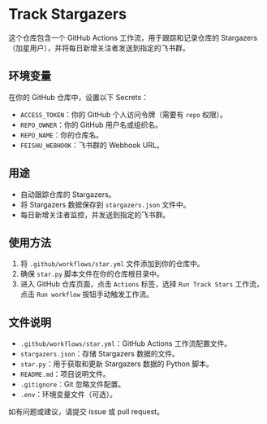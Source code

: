 # Track Stargazers

这个仓库包含一个 GitHub Actions 工作流，用于跟踪和记录仓库的 Stargazers（加星用户），并将每日新增关注者发送到指定的飞书群。

## 环境变量

在你的 GitHub 仓库中，设置以下 Secrets：

- `ACCESS_TOKEN`：你的 GitHub 个人访问令牌（需要有 `repo` 权限）。
- `REPO_OWNER`：你的 GitHub 用户名或组织名。
- `REPO_NAME`：你的仓库名。
- `FEISHU_WEBHOOK`：飞书群的 Webhook URL。

## 用途

- 自动跟踪仓库的 Stargazers。
- 将 Stargazers 数据保存到 `stargazers.json` 文件中。
- 每日新增关注者监控，并发送到指定的飞书群。

## 使用方法

1. 将 `.github/workflows/star.yml` 文件添加到你的仓库中。
2. 确保 `star.py` 脚本文件在你的仓库根目录中。
3. 进入 GitHub 仓库页面，点击 `Actions` 标签，选择 `Run Track Stars` 工作流，点击 `Run workflow` 按钮手动触发工作流。

## 文件说明

- `.github/workflows/star.yml`：GitHub Actions 工作流配置文件。
- `stargazers.json`：存储 Stargazers 数据的文件。
- `star.py`：用于获取和更新 Stargazers 数据的 Python 脚本。
- `README.md`：项目说明文件。
- `.gitignore`：Git 忽略文件配置。
- `.env`：环境变量文件（可选）。

如有问题或建议，请提交 issue 或 pull request。